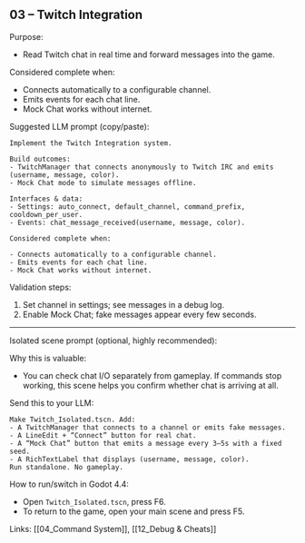 ## 03 – Twitch Integration

Purpose:

- Read Twitch chat in real time and forward messages into the game.

Considered complete when:

- Connects automatically to a configurable channel.
- Emits events for each chat line.
- Mock Chat works without internet.

Suggested LLM prompt (copy/paste):

```text
Implement the Twitch Integration system.

Build outcomes:
- TwitchManager that connects anonymously to Twitch IRC and emits (username, message, color).
- Mock Chat mode to simulate messages offline.

Interfaces & data:
- Settings: auto_connect, default_channel, command_prefix, cooldown_per_user.
- Events: chat_message_received(username, message, color).

Considered complete when:

- Connects automatically to a configurable channel.
- Emits events for each chat line.
- Mock Chat works without internet.
```

Validation steps:

1) Set channel in settings; see messages in a debug log.
2) Enable Mock Chat; fake messages appear every few seconds.

---

Isolated scene prompt (optional, highly recommended):

Why this is valuable:

- You can check chat I/O separately from gameplay. If commands stop working, this scene helps you confirm whether chat is arriving at all.

Send this to your LLM:

```text
Make Twitch_Isolated.tscn. Add:
- A TwitchManager that connects to a channel or emits fake messages.
- A LineEdit + “Connect” button for real chat.
- A “Mock Chat” button that emits a message every 3–5s with a fixed seed.
- A RichTextLabel that displays (username, message, color).
Run standalone. No gameplay.
```

How to run/switch in Godot 4.4:

- Open `Twitch_Isolated.tscn`, press F6.
- To return to the game, open your main scene and press F5.



Links: [[04_Command System]], [[12_Debug & Cheats]]


